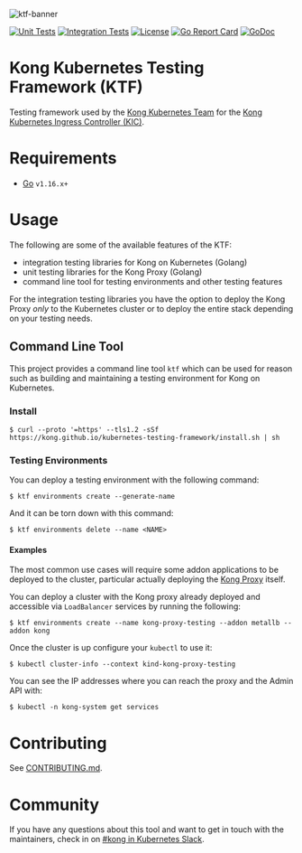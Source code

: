 ![ktf-banner](https://user-images.githubusercontent.com/5332524/120493758-39a54380-c389-11eb-8adb-ae4a30884851.png)

[![Unit Tests](https://github.com/Kong/kubernetes-testing-framework/actions/workflows/test_unit.yaml/badge.svg)](https://github.com/Kong/kubernetes-testing-framework/actions/workflows/test_unit.yaml)
[![Integration Tests](https://github.com/Kong/kubernetes-testing-framework/actions/workflows/test_integration.yaml/badge.svg)](https://github.com/Kong/kubernetes-testing-framework/actions/workflows/test_integration.yaml)
[![License](https://img.shields.io/badge/License-Apache%202.0-blue.svg)](https://github.com/kong/kubernetes-testing-framework/blob/main/LICENSE)
[![Go Report Card](https://goreportcard.com/badge/github.com/kong/kubernetes-testing-framework)](https://goreportcard.com/report/github.com/kong/kubernetes-testing-framework)
[![GoDoc](https://godoc.org/github.com/kong/kubernetes-testing-framework?status.svg)](https://godoc.org/github.com/kong/kubernetes-testing-framework)

# Kong Kubernetes Testing Framework (KTF)

Testing framework used by the [Kong Kubernetes Team][team] for the [Kong Kubernetes Ingress Controller (KIC)][kic].

[team]:https://github.com/orgs/Kong/teams/team-k8s
[kic]:https://github.com/kong/kubernetes-ingress-controller

# Requirements

* [Go][go] `v1.16.x+`

[go]:https://go.dev

# Usage

The following are some of the available features of the KTF:

- integration testing libraries for Kong on Kubernetes (Golang)
- unit testing libraries for the Kong Proxy (Golang)
- command line tool for testing environments and other testing features

For the integration testing libraries you have the option to deploy the Kong Proxy _only_ to the Kubernetes cluster or to deploy the entire stack depending on your testing needs.

## Command Line Tool

This project provides a command line tool `ktf` which can be used for reason such as building and maintaining a testing environment for Kong on Kubernetes.

### Install

```shell
$ curl --proto '=https' --tls1.2 -sSf https://kong.github.io/kubernetes-testing-framework/install.sh | sh
```

### Testing Environments

You can deploy a testing environment with the following command:

```shell
$ ktf environments create --generate-name
```

And it can be torn down with this command:

```shell
$ ktf environments delete --name <NAME>
```

#### Examples

The most common use cases will require some addon applications to be deployed to the cluster, particular actually deploying the [Kong Proxy](https://github.com/kong/kong) itself.

You can deploy a cluster with the Kong proxy already deployed and accessible via `LoadBalancer` services by running the following:

```shell
$ ktf environments create --name kong-proxy-testing --addon metallb --addon kong
```

Once the cluster is up configure your `kubectl` to use it:

```shell
$ kubectl cluster-info --context kind-kong-proxy-testing
```

You can see the IP addresses where you can reach the proxy and the Admin API with:

```shell
$ kubectl -n kong-system get services
```

# Contributing

See [CONTRIBUTING.md](/CONTRIBUTING.md).

# Community

If you have any questions about this tool and want to get in touch with the maintainers, check in on [#kong in Kubernetes Slack][slack].

[slack]:https://kubernetes.slack.com/messages/kong

